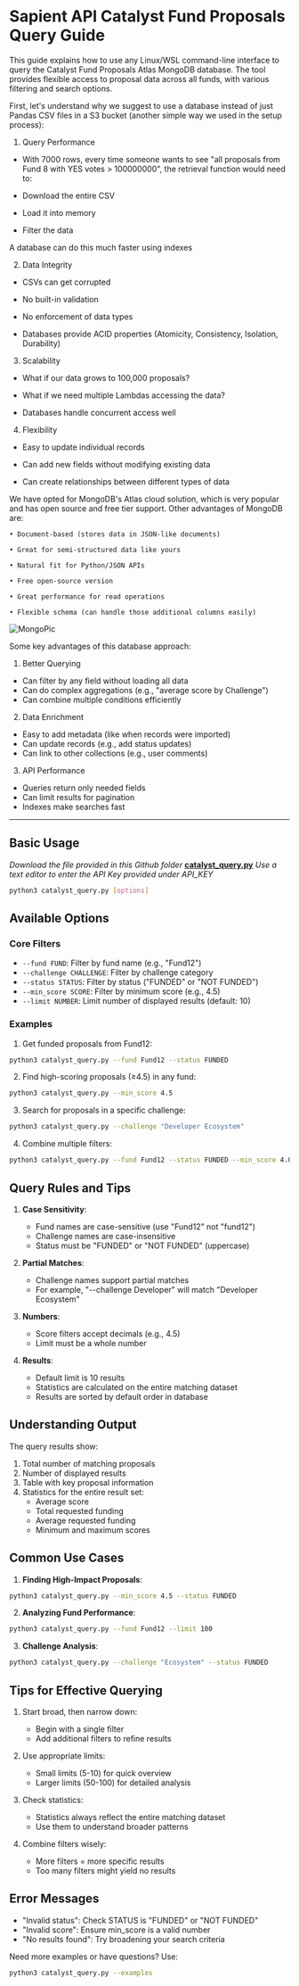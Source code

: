 # Sapient API Catalyst Fund Proposals Query Guide

This guide explains how to use any Linux/WSL command-line interface to query the Catalyst Fund Proposals Atlas MongoDB database. The tool provides flexible access to proposal data across all funds, with various filtering and search options.

First, let's understand why we suggest to use a database instead of just Pandas CSV files in a S3 bucket (another simple way we used in the setup process):

1) Query Performance 
    
* With 7000 rows, every time someone wants to see "all proposals from Fund 8 with YES votes > 100000000", the retrieval function would need to: 
        
* Download the entire CSV 
            
* Load it into memory 
            
* Filter the data 
            
A database can do this much faster using indexes 
        
2) Data Integrity 
    
* CSVs can get corrupted 
        
* No built-in validation 
        
* No enforcement of data types 
        
* Databases provide ACID properties (Atomicity, Consistency, Isolation, Durability) 
        
3) Scalability 
    
* What if our data grows to 100,000 proposals? 
        
* What if we need multiple Lambdas accessing the data? 
        
* Databases handle concurrent access well 
        
4. Flexibility 
    
* Easy to update individual records 
        
* Can add new fields without modifying existing data 
        
* Can create relationships between different types of data 
        
We have opted for MongoDB's Atlas cloud solution, which is very popular and has open source and free tier support. Other advantages of MongoDB are:

    • Document-based (stores data in JSON-like documents) 
    
    • Great for semi-structured data like yours 
    
    • Natural fit for Python/JSON APIs 
    
    • Free open-source version 
    
    • Great performance for read operations 
    
    • Flexible schema (can handle those additional columns easily) 

![MongoPic](https://github.com/Sapient-Predictive-Analytics/Data-Driven_Catalyst/blob/main/Funds/API_Database/mdb_setting_up.gif)

Some key advantages of this database approach:

1) Better Querying 
* Can filter by any field without loading all data 
* Can do complex aggregations (e.g., "average score by Challenge") 
* Can combine multiple conditions efficiently 
        
2) Data Enrichment 
* Easy to add metadata (like when records were imported) 
* Can update records (e.g., add status updates) 
* Can link to other collections (e.g., user comments) 
        
3) API Performance 
* Queries return only needed fields 
* Can limit results for pagination 
* Indexes make searches fast 


***

## Basic Usage

*Download the file provided in this Github folder* **[catalyst_query.py](https://github.com/Sapient-Predictive-Analytics/Data-Driven_Catalyst/blob/main/Funds/API_Database/catalyst_query.py)**
*Use a text editor to enter the API Key provided under API_KEY*

```bash
python3 catalyst_query.py [options]
```

## Available Options

### Core Filters
- `--fund FUND`: Filter by fund name (e.g., "Fund12")
- `--challenge CHALLENGE`: Filter by challenge category
- `--status STATUS`: Filter by status ("FUNDED" or "NOT FUNDED")
- `--min_score SCORE`: Filter by minimum score (e.g., 4.5)
- `--limit NUMBER`: Limit number of displayed results (default: 10)

### Examples

1. Get funded proposals from Fund12:
```bash
python3 catalyst_query.py --fund Fund12 --status FUNDED
```

2. Find high-scoring proposals (≥4.5) in any fund:
```bash
python3 catalyst_query.py --min_score 4.5
```

3. Search for proposals in a specific challenge:
```bash
python3 catalyst_query.py --challenge "Developer Ecosystem"
```

4. Combine multiple filters:
```bash
python3 catalyst_query.py --fund Fund12 --status FUNDED --min_score 4.0
```

## Query Rules and Tips

1. **Case Sensitivity**:
   - Fund names are case-sensitive (use "Fund12" not "fund12")
   - Challenge names are case-insensitive
   - Status must be "FUNDED" or "NOT FUNDED" (uppercase)

2. **Partial Matches**:
   - Challenge names support partial matches
   - For example, "--challenge Developer" will match "Developer Ecosystem"

3. **Numbers**:
   - Score filters accept decimals (e.g., 4.5)
   - Limit must be a whole number

4. **Results**:
   - Default limit is 10 results
   - Statistics are calculated on the entire matching dataset
   - Results are sorted by default order in database

## Understanding Output

The query results show:
1. Total number of matching proposals
2. Number of displayed results
3. Table with key proposal information
4. Statistics for the entire result set:
   - Average score
   - Total requested funding
   - Average requested funding
   - Minimum and maximum scores

## Common Use Cases

1. **Finding High-Impact Proposals**:
```bash
python3 catalyst_query.py --min_score 4.5 --status FUNDED
```

2. **Analyzing Fund Performance**:
```bash
python3 catalyst_query.py --fund Fund12 --limit 100
```

3. **Challenge Analysis**:
```bash
python3 catalyst_query.py --challenge "Ecosystem" --status FUNDED
```

## Tips for Effective Querying

1. Start broad, then narrow down:
   - Begin with a single filter
   - Add additional filters to refine results

2. Use appropriate limits:
   - Small limits (5-10) for quick overview
   - Larger limits (50-100) for detailed analysis

3. Check statistics:
   - Statistics always reflect the entire matching dataset
   - Use them to understand broader patterns

4. Combine filters wisely:
   - More filters = more specific results
   - Too many filters might yield no results

## Error Messages

- "Invalid status": Check STATUS is "FUNDED" or "NOT FUNDED"
- "Invalid score": Ensure min_score is a valid number
- "No results found": Try broadening your search criteria

Need more examples or have questions? Use:
```bash
python3 catalyst_query.py --examples
```
